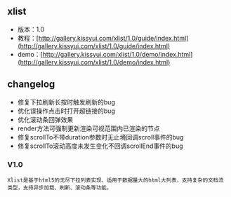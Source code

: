 ## xlist

* 版本：1.0
* 教程：[http://gallery.kissyui.com/xlist/1.0/guide/index.html](http://gallery.kissyui.com/xlist/1.0/guide/index.html)
* demo：[http://gallery.kissyui.com/xlist/1.0/demo/index.html](http://gallery.kissyui.com/xlist/1.0/demo/index.html)

## changelog

* 修复下拉刷新长按时触发刷新的bug 
* 优化误操作点击时打开超链接的bug
* 优化滚动条回弹效果
* render方法可强制更新渲染可视范围内已渲染的节点
* 修复scrollTo不带duration参数时无止境回调scroll事件的bug
* 修复scrollTo滚动高度未发生变化不回调scrollEnd事件的bug

### V1.0

    Xlist是基于html5的无尽下拉列表实现，适用于数据量大的html大列表，支持复杂的文档流类型，支持异步加载、刷新、滚动条等功能。


